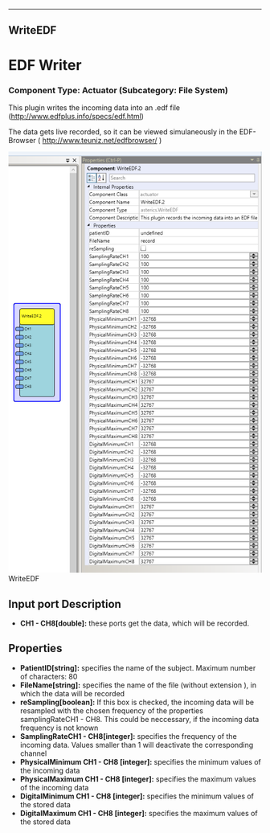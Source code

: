   
---
WriteEDF
---

# EDF Writer

### Component Type: Actuator (Subcategory: File System)

This plugin writes the incoming data into an .edf file (http://www.edfplus.info/specs/edf.html)

The data gets live recorded, so it can be viewed simulaneously in the EDF-Browser ( http://www.teuniz.net/edfbrowser/ )

![Screenshot: WriteEDF plugin](img/WriteEDF.png "Screenshot: WriteEDF plugin")  
WriteEDF

## Input port Description

*   **CH1 - CH8\[double\]:** these ports get the data, which will be recorded.

## Properties

*   **PatientID\[string\]:** specifies the name of the subject. Maximum number of characters: 80
*   **FileName\[string\]:** specifies the name of the file (without extension ), in which the data will be recorded
*   **reSampling\[boolean\]:** If this box is checked, the incoming data will be resampled with the chosen frequency of the properties samplingRateCH1 - CH8. This could be neccessary, if the incoming data frequency is not known
*   **SamplingRateCH1 - CH8\[integer\]:** specifies the frequency of the incoming data. Values smaller than 1 will deactivate the corresponding channel
*   **PhysicalMinimum CH1 - CH8 \[integer\]:** specifies the minimum values of the incoming data
*   **PhysicalMaximum CH1 - CH8 \[integer\]:** specifies the maximum values of the incoming data
*   **DigitalMinimum CH1 - CH8 \[integer\]:** specifies the minimum values of the stored data
*   **DigitalMaximum CH1 - CH8 \[integer\]:** specifies the maximum values of the stored data